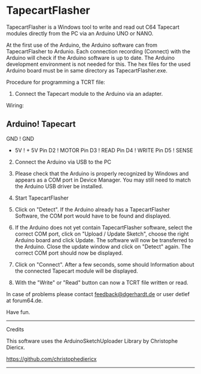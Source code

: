 # TapecartFlasher
TapecartFlasher is a Windows tool to write and read out 
C64 Tapecart modules directly from the PC via an Arduino
UNO or NANO.

At the first use of the Arduino, the Arduino software can
from TapecartFlasher to Ardunio.
Each connection recording (Connect) with the Arduino will check if
the Arduino software is up to date.
The Arduino development environment is not needed for this.
The hex files for the used Arduino board must be in
same directory as TapecartFlasher.exe.

Procedure for programming a TCRT file:

1. Connect the Tapecart module to the Arduino via an adapter.

Wiring:

Arduino! Tapecart
------------------
GND    ! GND
+ 5V   ! + 5V
Pin D2 ! MOTOR
Pin D3 ! READ
Pin D4 ! WRITE
Pin D5 ! SENSE

2. Connect the Arduino via USB to the PC

3. Please check that the Arduino is properly recognized by Windows
and appears as a COM port in Device Manager.
You may still need to match the Arduino USB driver
be installed.

4. Start TapecartFlasher

5. Click on "Detect". If the Arduino already has a TapecartFlasher
Software, the COM port would have to be found and displayed.

6. If the Arduino does not yet contain TapecartFlasher software,
select the correct COM port, click on "Upload / Update Sketch",
choose the right Arduino board and click Update.
The software will now be transferred to the Arduino.
Close the update window and click on "Detect" again.
The correct COM port should now be displayed.

7. Click on "Connect". After a few seconds, some should
Information about the connected Tapecart module will be displayed.

8. With the "Write" or "Read" button can now a TCRT file
written or read.

In case of problems please contact  feedback@dgerhardt.de or user detlef at 
forum64.de.

Have fun.

-------------------------------------------------- ------------------------

Credits

This software uses the ArduinoSketchUploader Library by Christophe Diericx.

https://github.com/christophediericx

-------------------------------------------------- ------------------------
